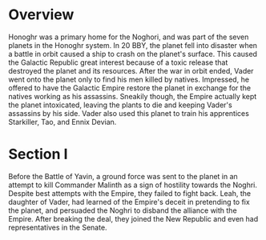 # Overview
Honoghr was a primary home for the Noghori, and was part of the seven planets in the Honoghr system.
In 20 BBY, the planet fell into disaster when a battle in orbit caused a ship to crash on the planet's surface.
This caused the Galactic Republic great interest because of a toxic release that destroyed the planet and its resources.
After the war in orbit ended, Vader went onto the planet only to find his men killed by natives.
Impressed, he offered to have the Galactic Empire restore the planet in exchange for the natives working as his assassins.
Sneakily though, the Empire actually kept the planet intoxicated, leaving the plants to die and keeping Vader's assassins by his side.
Vader also used this planet to train his apprentices Starkiller, Tao, and Ennix Devian.

# Section I
Before the Battle of Yavin, a ground force was sent to the planet in an attempt to kill Commander Malinth as a sign of hostility towards the Noghri.
Despite best attempts with the Empire, they failed to fight back.
Leah,  the daughter of Vader, had learned of the Empire's deceit in pretending to fix the planet, and persuaded the Noghri to disband the alliance with the Empire.
After breaking the deal, they joined the New Republic and even had representatives in the Senate.